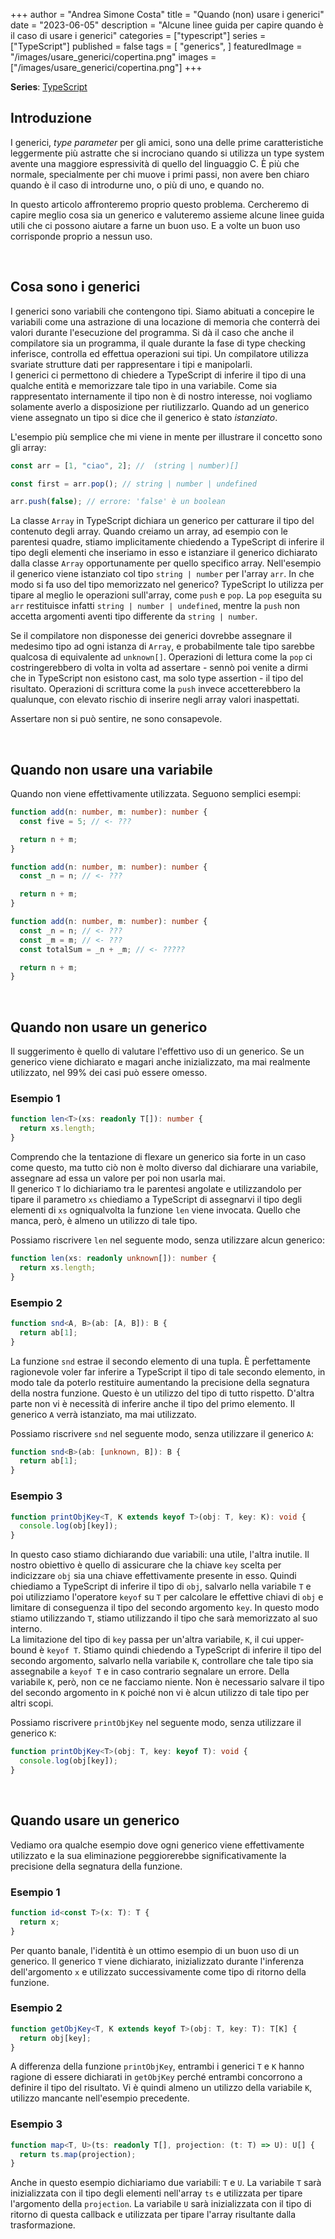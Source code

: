 +++
author = "Andrea Simone Costa"
title = "Quando (non) usare i generici"
date = "2023-06-05"
description = "Alcune linee guida per capire quando è il caso di usare i generici"
categories = ["typescript"]
series = ["TypeScript"]
published = false
tags = [
    "generics",
]
featuredImage = "/images/usare_generici/copertina.png"
images = ["/images/usare_generici/copertina.png"]
+++

__Series__: [TypeScript](/it/series/typescript/)

## Introduzione

I generici, _type parameter_ per gli amici, sono una delle prime caratteristiche leggermente più astratte che si incrociano quando si utilizza un type system avente una maggiore espressività di quello del linguaggio C. È più che normale, specialmente per chi muove i primi passi, non avere ben chiaro quando è il caso di introdurne uno, o più di uno, e quando no.

In questo articolo affronteremo proprio questo problema. Cercheremo di capire meglio cosa sia un generico e valuteremo assieme alcune linee guida utili che ci possono aiutare a farne un buon uso. E a volte un buon uso corrisponde proprio a nessun uso.

&nbsp;

## Cosa sono i generici

I generici sono variabili che contengono tipi. Siamo abituati a concepire le variabili come una astrazione di una locazione di memoria che conterrà dei valori durante l'esecuzione del programma. Si dà il caso che anche il compilatore sia un programma, il quale durante la fase di type checking inferisce, controlla ed effettua operazioni sui tipi. Un compilatore utilizza svariate strutture dati per rappresentare i tipi e manipolarli.\
I generici ci permettono di chiedere a TypeScript di inferire il tipo di una qualche entità e memorizzare tale tipo in una variabile. Come sia rappresentato internamente il tipo non è di nostro interesse, noi vogliamo solamente averlo a disposizione per riutilizzarlo. Quando ad un generico viene assegnato un tipo si dice che il generico è stato _istanziato_.

L'esempio più semplice che mi viene in mente  per illustrare il concetto sono gli array:
```ts
const arr = [1, "ciao", 2]; //  (string | number)[]

const first = arr.pop(); // string | number | undefined

arr.push(false); // errore: 'false' è un boolean
```
La classe `Array` in TypeScript dichiara un generico per catturare il tipo del contenuto degli array. Quando creiamo un array, ad esempio con le parentesi quadre, stiamo implicitamente chiedendo a TypeScript di inferire il tipo degli elementi che inseriamo in esso e istanziare il generico dichiarato dalla classe `Array` opportunamente per quello specifico array. Nell'esempio il generico viene istanziato col tipo `string | number` per l'array `arr`. In che modo si fa uso del tipo memorizzato nel generico? TypeScript lo utilizza per tipare al meglio le operazioni sull'array, come `push` e `pop`. La `pop` eseguita su `arr` restituisce infatti `string | number | undefined`, mentre la `push` non accetta argomenti aventi tipo differente da `string | number`.

Se il compilatore non disponesse dei generici dovrebbe assegnare il medesimo tipo ad ogni istanza di `Array`, e probabilmente tale tipo sarebbe qualcosa di equivalente ad `unknown[]`. Operazioni di lettura come la `pop` ci costringerebbero di volta in volta ad assertare - sennò poi venite a dirmi che in TypeScript non esistono cast, ma solo type assertion - il tipo del risultato. Operazioni di scrittura come la `push` invece accetterebbero la qualunque, con elevato rischio di inserire negli array valori inaspettati.

Assertare non si può sentire, ne sono consapevole.

&nbsp;

## Quando non usare una variabile

Quando non viene effettivamente utilizzata. Seguono semplici esempi:

```ts
function add(n: number, m: number): number {
  const five = 5; // <- ???

  return n + m;
}
```
```ts
function add(n: number, m: number): number {
  const _n = n; // <- ???

  return n + m;
}
```
```ts
function add(n: number, m: number): number {
  const _n = n; // <- ???
  const _m = m; // <- ???
  const totalSum = _n + _m; // <- ?????

  return n + m;
}
```

&nbsp;

## Quando non usare un generico

Il suggerimento è quello di valutare l'effettivo uso di un generico. Se un generico viene dichiarato e magari anche inizializzato, ma mai realmente utilizzato, nel 99% dei casi può essere omesso.

### Esempio 1

```ts
function len<T>(xs: readonly T[]): number {
  return xs.length;
}
```
Comprendo che la tentazione di flexare un generico sia forte in un caso come questo, ma tutto ciò non è molto diverso dal dichiarare una variabile, assegnare ad essa un valore per poi non usarla mai.\
Il generico `T` lo dichiariamo tra le parentesi angolate e utilizzandolo per tipare il parametro `xs` chiediamo a TypeScript di assegnarvi il tipo degli elementi di `xs` ogniqualvolta la funzione `len` viene invocata. Quello che manca, però, è almeno un utilizzo di tale tipo.

Possiamo riscrivere `len` nel seguente modo, senza utilizzare alcun generico:

```ts
function len(xs: readonly unknown[]): number {
  return xs.length;
}
```

### Esempio 2

```ts
function snd<A, B>(ab: [A, B]): B {
  return ab[1];
}
```
La funzione `snd` estrae il secondo elemento di una tupla. È perfettamente ragionevole voler far inferire a TypeScript il tipo di tale secondo elemento, in modo tale da poterlo restituire aumentando la precisione della segnatura della nostra funzione. Questo è un utilizzo del tipo di tutto rispetto. D'altra parte non vi è necessità di inferire anche il tipo del primo elemento. Il generico `A` verrà istanziato, ma mai utilizzato.

Possiamo riscrivere `snd` nel seguente modo, senza utilizzare il generico `A`:

```ts
function snd<B>(ab: [unknown, B]): B {
  return ab[1];
}
```

### Esempio 3

```ts
function printObjKey<T, K extends keyof T>(obj: T, key: K): void {
  console.log(obj[key]);
}
```

In questo caso stiamo dichiarando due variabili: una utile, l'altra inutile. Il nostro obiettivo è quello di assicurare che la chiave `key` scelta per indicizzare `obj` sia una chiave effettivamente presente in esso. Quindi chiediamo a TypeScript di inferire il tipo di `obj`, salvarlo nella variabile `T` e poi utilizziamo l'operatore `keyof` su `T` per calcolare le effettive chiavi di `obj` e limitare di conseguenza il tipo del secondo argomento `key`. In questo modo stiamo utilizzando `T`, stiamo utilizzando il tipo che sarà memorizzato al suo interno.\
La limitazione del tipo di `key` passa per un'altra variabile, `K`, il cui upper-bound è `keyof T`. Stiamo quindi chiedendo a TypeScript di inferire il tipo del secondo argomento, salvarlo nella variabile `K`, controllare che tale tipo sia assegnabile a `keyof T` e in caso contrario segnalare un errore. Della variabile `K`, però, non ce ne facciamo niente. Non è necessario salvare il tipo del secondo argomento in `K` poiché non vi è alcun utilizzo di tale tipo per altri scopi.

Possiamo riscrivere `printObjKey` nel seguente modo, senza utilizzare il generico `K`:

```ts
function printObjKey<T>(obj: T, key: keyof T): void {
  console.log(obj[key]);
}
```

&nbsp;

## Quando usare un generico

Vediamo ora qualche esempio dove ogni generico viene effettivamente utilizzato e la sua eliminazione peggiorerebbe significativamente la precisione della segnatura della funzione.

### Esempio 1

```ts
function id<const T>(x: T): T {
  return x;
}
```

Per quanto banale, l'identità è un ottimo esempio di un buon uso di un generico. Il generico `T` viene dichiarato, inizializzato durante l'inferenza dell'argomento `x` e utilizzato successivamente come tipo di ritorno della funzione.

### Esempio 2

```ts
function getObjKey<T, K extends keyof T>(obj: T, key: T): T[K] {
  return obj[key];
}
```

A differenza della funzione `printObjKey`, entrambi i generici `T` e `K` hanno ragione di essere dichiarati in `getObjKey` perché entrambi concorrono a definire il tipo del risultato. Vi è quindi almeno un utilizzo della variabile `K`, utilizzo mancante nell'esempio precedente.

### Esempio 3

```ts
function map<T, U>(ts: readonly T[], projection: (t: T) => U): U[] {
  return ts.map(projection);
}
```

Anche in questo esempio dichiariamo due variabili: `T` e `U`. La variabile `T` sarà inizializzata con il tipo degli elementi nell'array `ts` e utilizzata per tipare l'argomento della `projection`. La variabile `U` sarà inizializzata con il tipo di ritorno di questa callback e utilizzata per tipare l'array risultante dalla trasformazione.